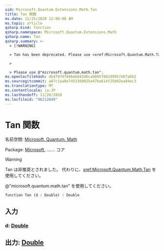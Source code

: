 ```yaml
---
uid: Microsoft.Quantum.Extensions.Math.Tan
title: Tan 関数
ms.date: 11/25/2020 12:00:00 AM
ms.topic: article
qsharp.kind: function
qsharp.namespace: Microsoft.Quantum.Extensions.Math
qsharp.name: Tan
qsharp.summary: >-
  > [!WARNING]

  > Tan has been deprecated. Please use <xref:Microsoft.Quantum.Math.Tan> instead.

  >

  > Please use @"microsoft.quantum.math.tan".
ms.openlocfilehash: db47974f846e6843d6ca90857862d9957e07a6b2
ms.sourcegitcommit: a87c1aa8e7453360025e47ba614f25b02ea84ec3
ms.translationtype: MT
ms.contentlocale: ja-JP
ms.lasthandoff: 11/26/2020
ms.locfileid: "96212649"
---
```

# <a name="tan-function"></a>Tan 関数

名前空間: [Microsoft. Quantum. Math](xref:Microsoft.Quantum.Extensions.Math)

Package: [Microsoft.](https://nuget.org/packages/Microsoft.Quantum.QSharp.Core) ....... コア


> [!WARNING]
> Tan は非推奨とされました。 代わりに、<xref:Microsoft.Quantum.Math.Tan> を使用してください。
>
> @"microsoft.quantum.math.tan" を使用してください。



```qsharp
function Tan (d : Double) : Double
```


## <a name="input"></a>入力

### <a name="d--double"></a>d: [Double](xref:microsoft.quantum.lang-ref.double)





## <a name="output--double"></a>出力: [Double](xref:microsoft.quantum.lang-ref.double)

